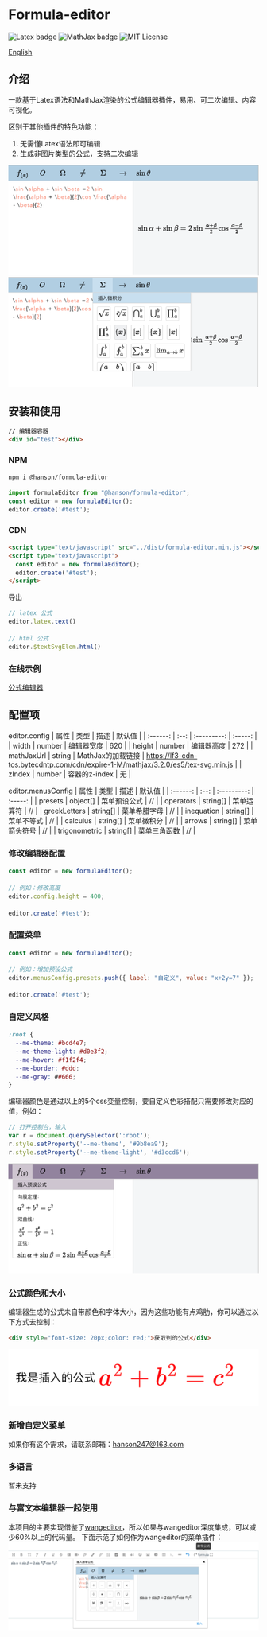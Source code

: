 # Formula-editor

![Latex badge](https://img.shields.io/badge/grammar-Latex-green)
![MathJax badge](https://img.shields.io/badge/render-MathJax-brightgreen)
![MIT License](https://img.shields.io/badge/License-MIT-blue)

<a href="./README-en.md">English</a>

## 介绍
一款基于Latex语法和MathJax渲染的公式编辑器插件，易用、可二次编辑、内容可视化。

区别于其他插件的特色功能：
1. 无需懂Latex语法即可编辑
2. 生成非图片类型的公式，支持二次编辑

![Formula-editor](./public/images/001.png)
![Formula-editor](./public/images/002.png)

## 安装和使用
```html
// 编辑器容器
<div id="test"></div>
```
### NPM
```bash
npm i @hanson/formula-editor
```
```js
import formulaEditor from "@hanson/formula-editor";
const editor = new formulaEditor();
editor.create('#test');
```
### CDN
```html
<script type="text/javascript" src="../dist/formula-editor.min.js"></script>
<script type="text/javascript">
  const editor = new formulaEditor();
  editor.create('#test');
</script>
```

导出
```js
// latex 公式
editor.latex.text()

// html 公式
editor.$textSvgElem.html()
```

### 在线示例
[公式编辑器](https://codesandbox.io/s/funny-leaf-u9gso4)  

## 配置项
editor.config
|   属性   | 类型 | 描述 | 默认值 |
| :------: | :--: | :---------: | :-----: |
|  width  | number | 编辑器宽度 | 620 |
|  height  | number | 编辑器高度 | 272 |
|  mathJaxUrl  | string | MathJax的加载链接 | https://lf3-cdn-tos.bytecdntp.com/cdn/expire-1-M/mathjax/3.2.0/es5/tex-svg.min.js |
|  zIndex  | number | 容器的z-index | 无 |

editor.menusConfig
|   属性   | 类型 | 描述 | 默认值 |
| :------: | :--: | :---------: | :-----: |
|  presets  | object[] | 菜单预设公式 | // |
|  operators  | string[] | 菜单运算符 | // |
|  greekLetters  | string[] | 菜单希腊字母 | // |
|  inequation  | string[] | 菜单不等式 | // |
|  calculus  | string[] | 菜单微积分 | // |
|  arrows  | string[] | 菜单箭头符号 | // |
|  trigonometric  | string[] | 菜单三角函数 | // |

### 修改编辑器配置

```js
const editor = new formulaEditor();

// 例如：修改高度
editor.config.height = 400;

editor.create('#test');

```
### 配置菜单
```js
const editor = new formulaEditor();

// 例如：增加预设公式
editor.menusConfig.presets.push({ label: "自定义", value: "x+2y=7" });

editor.create('#test');

```

### 自定义风格

```css
:root {
  --me-theme: #bcd4e7;
  --me-theme-light: #d0e3f2;
  --me-hover: #f1f2f4;
  --me-border: #ddd;
  --me-gray: ##666;
}
```
编辑器颜色是通过以上的5个css变量控制，要自定义色彩搭配只需要修改对应的值，例如：
```js
// 打开控制台，输入
var r = document.querySelector(':root');
r.style.setProperty('--me-theme', '#9b8ea9');
r.style.setProperty('--me-theme-light', '#d3ccd6');
```
![自定义风格](./public/images/003.png)

### 公式颜色和大小
编辑器生成的公式未自带颜色和字体大小，因为这些功能有点鸡肋，你可以通过以下方式去控制：

```html
<div style="font-size: 20px;color: red;">获取到的公式</div>
```
![自定义公式字体大小和颜色](./public/images/004.png)


### 新增自定义菜单
如果你有这个需求，请联系邮箱：hanson247@163.com

### 多语言
暂未支持

### 与富文本编辑器一起使用
本项目的主要实现借鉴了[wangeditor](https://github.com/wangeditor-team/wangEditor/)，所以如果与wangeditor深度集成，可以减少60%以上的代码量。
下面示范了如何作为wangeditor的菜单插件：
![wangeditor菜单](./public/images/005.png)